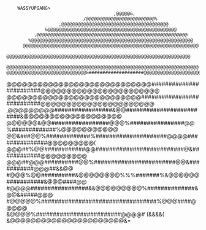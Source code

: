                                                                     
        WASSYUPGANG>                                                                   
                                           ,@@@@@&,                             
                                /@@@@@@@@@@@@@@@@@@@@@@@@@%                     
                       ,@@@@@@@@@@@@@@@@@@@@@@@@@@@@@@@@@@@@@@@                 
                  &@@@@@@@@@@@@@@@@@@@@@@@@@@@@@@@@@@@@@@@@@@@@@@@              
              .@@@@@@@@@@@@@@@@@@@@@@@@@@@@@@@@@@@@@@@@@@@@@@@@@@@@@@@          
            %@@@@@@@@@@@@@@@@@@@@@@@@@@@@@@@@@@@@@@@@@@@@@@@@@@@@@@@@@@@        
          @@@@@@@@@@@@@@@@@@@@@@@@@@@@@@@@@@@@@@@@@@@@@@@@@@@@@@@@@@@@@@@@      
        @@@@@@@@@@@@@@@@@@@@@@@@@@@@@@@@@@@@@@@@@@@@@@@@@@@@@@@@@@@@@@@@@@@     
      @@@@@@@@@@@@@@@@@@@@@@@@@@@@@@@@@@@@@@@@@@@@@@@@@@@@@@@@@@@@@@@@@@@@@@    
    @@@@@@@@@@@@@@@@@@@@@@@@@@@@@&####################@@@@@@@@@@@@@@@@@@@@@@@   
   @@@@@@@@@@@@@@@@@@@@@@@@@@@@########################@@@@@@@@@@@@@@@@@@@@@@@  
   @@@@@@@@@@@@@@@@@@@@@@@@@@###########################@@@@@@@@@@@@@@@@@@@@@@  
   ,@@@@@@@@@#################&@@#########################&@@@@@@@@@@@@@@@@@@@  
    @@@@@@&@@#################@@@%################@@%#############%@@@@@@@@@@@  
     @@&###@@%#############%#####################@@@@###############@@@@@@@@@(  
      @@@##%@@############@@##########################@&############@@@@@@@@@   
        @@@##@@@##########@@%########################@@&###########@@@##&&@@    
          #@@@%@@##########&@@@@@@@@%%%#######%&@@@@@@###########&@@@####@@     
              #@@@@#################&&@@@@@@@@@%##############&@@&#####@@@      
                  #@@@@@%##################################%@@@####@@@@@        
                        &@@@@%#########################@@@@# (&&&&(             
                              &@@@@@@@@@@@@@@@@@@@@@@&*                         
                                                                                
                                                                                
                                                                           
                                                                                
                                                                                
                                                                     
